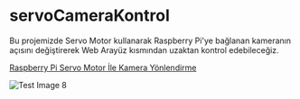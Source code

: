 # servoCameraKontrol
Bu projemizde Servo Motor kullanarak Raspberry Pi'ye bağlanan kameranın açısını değiştirerek Web Arayüz kısmından uzaktan kontrol edebileceğiz.

[Raspberry Pi Servo Motor İle Kamera Yönlendirme](https://iskenderuzuner.com/raspberry-pi-servo-motor-ile-kamera-yonlendirme/)


![Test Image 8](https://github.com/iskenderuzuner/servoCameraKontrol/blob/main/web4.gif?raw=true)

